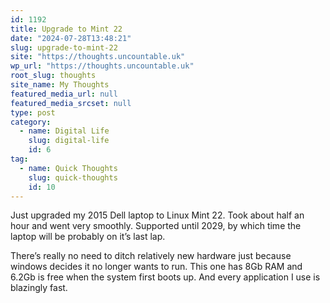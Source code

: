 ```yaml
---
id: 1192
title: Upgrade to Mint 22
date: "2024-07-28T13:48:21"
slug: upgrade-to-mint-22
site: "https://thoughts.uncountable.uk"
wp_url: "https://thoughts.uncountable.uk"
root_slug: thoughts
site_name: My Thoughts
featured_media_url: null
featured_media_srcset: null
type: post
category:
  - name: Digital Life
    slug: digital-life
    id: 6
tag:
  - name: Quick Thoughts
    slug: quick-thoughts
    id: 10
---
```



<p>Just upgraded my 2015 Dell laptop to Linux Mint 22.  Took about half an hour and went very smoothly.  Supported until 2029, by which time the laptop will be probably on it&#8217;s last lap.</p>



<p>There&#8217;s really no need to ditch relatively new hardware just because windows decides it no longer wants to run.  This one has 8Gb RAM and 6.2Gb is free when the system first boots up.  And every application I use is blazingly fast.</p>
